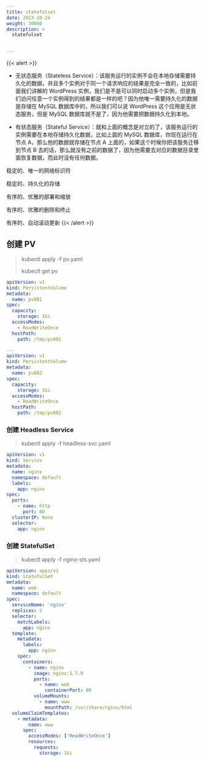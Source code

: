 ```yaml
---
title: statefulset
date: 2023-10-24
weight: 30000
description: >
  statefulset


---
```


{{< alert >}}

- 无状态服务（Stateless Service）：该服务运行的实例不会在本地存储需要持久化的数据，并且多个实例对于同一个请求响应的结果是完全一致的，比如前面我们讲解的 WordPress 实例，我们是不是可以同时启动多个实例，但是我们访问任意一个实例得到的结果都是一样的吧？因为他唯一需要持久化的数据是存储在 MySQL 数据库中的，所以我们可以说 WordPress 这个应用是无状态服务，但是 MySQL 数据库就不是了，因为他需要把数据持久化到本地。

- 有状态服务（Stateful Service）：就和上面的概念是对立的了，该服务运行的实例需要在本地存储持久化数据，比如上面的 MySQL 数据库，你现在运行在节点 A，那么他的数据就存储在节点 A 上面的，如果这个时候你把该服务迁移到节点 B 去的话，那么就没有之前的数据了，因为他需要去对应的数据目录里面恢复数据，而此时没有任何数据。



稳定的、唯一的网络标识符

稳定的、持久化的存储

有序的、优雅的部署和缩放

有序的、优雅的删除和终止

有序的、自动滚动更新
{{< /alert >}}




## 创建 PV
> kubectl apply -f pv.yaml
>
> kubectl get pv

```yaml
apiVersion: v1
kind: PersistentVolume
metadata:
  name: pv001
spec:
  capacity:
    storage: 1Gi
  accessModes:
    - ReadWriteOnce
  hostPath:
    path: /tmp/pv001

---
apiVersion: v1
kind: PersistentVolume
metadata:
  name: pv002
spec:
  capacity:
    storage: 1Gi
  accessModes:
    - ReadWriteOnce
  hostPath:
    path: /tmp/pv002

```

### 创建 Headless Service
> kubectl apply -f headless-svc.yaml
>
```yaml
apiVersion: v1
kind: Service
metadata:
  name: nginx
  namespace: default
  labels:
    app: nginx
spec:
  ports:
    - name: http
      port: 80
  clusterIP: None
  selector:
    app: nginx
```


### 创建 StatefulSet
> kubectl apply -f nginx-sts.yaml
>
```yaml
apiVersion: apps/v1
kind: StatefulSet
metadata:
  name: web
  namespace: default
spec:
  serviceName: 'nginx'
  replicas: 2
  selector:
    matchLabels:
      app: nginx
  template:
    metadata:
      labels:
        app: nginx
    spec:
      containers:
        - name: nginx
          image: nginx:1.7.9
          ports:
            - name: web
              containerPort: 80
          volumeMounts:
            - name: www
              mountPath: /usr/share/nginx/html
  volumeClaimTemplates:
    - metadata:
        name: www
      spec:
        accessModes: ['ReadWriteOnce']
        resources:
          requests:
            storage: 1Gi


```
















